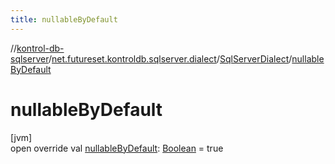 ```yaml
---
title: nullableByDefault
---
```

//[kontrol-db-sqlserver](../../../index.html)/[net.futureset.kontroldb.sqlserver.dialect](../index.html)/[SqlServerDialect](index.html)/[nullableByDefault](nullable-by-default.html)



# nullableByDefault



[jvm]\
open override val [nullableByDefault](nullable-by-default.html): [Boolean](https://kotlinlang.org/api/latest/jvm/stdlib/kotlin/-boolean/index.html) = true




